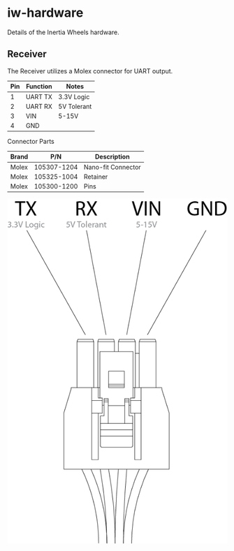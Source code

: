 # iw-hardware

Details of the Inertia Wheels hardware.

## Receiver
The Receiver utilizes a Molex connector for UART output. 

| Pin | Function | Notes       |
|-----|----------|-------------|
| 1   | UART TX  | 3.3V Logic  |
| 2   | UART RX  | 5V Tolerant |
| 3   | VIN      | 5-15V       |
| 4   | GND      |             |

Connector Parts

| Brand | P/N         | Description        |
|-------|-------------|--------------------|
| Molex | 105307-1204 | Nano-fit Connector |
| Molex | 105325-1004 | Retainer           |
| Molex | 105300-1200 | Pins               |

![RX Pin Out](https://raw.githubusercontent.com/nodofilm/iw-hardware/master/Receiver%20Molex%20Pin%20Out.png)
